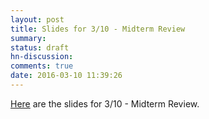 ```yaml
---
layout: post
title: Slides for 3/10 - Midterm Review
summary:
status: draft
hn-discussion:
comments: true
date: 2016-03-10 11:39:26
---
```


[Here](https://drive.google.com/a/usfca.edu/file/d/0B-5GjaosMAovcmgwd0thZ3RHbUk/view?usp=drivesdk) are the slides for 3/10 - Midterm Review.
